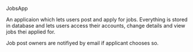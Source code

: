 JobsApp

An applicaion which lets users post and apply for jobs.
Everything is stored in database and lets users access their accounts, change details and view jobs thei applied for.

Job post owners are notifiyed by email if applicant chooses so.
